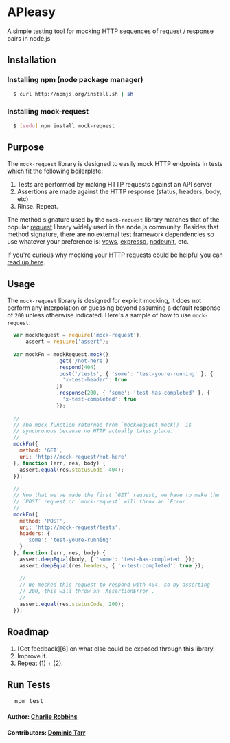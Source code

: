 # APIeasy

A simple testing tool for mocking HTTP sequences of request / response pairs in node.js

## Installation

### Installing npm (node package manager)
``` bash
  $ curl http://npmjs.org/install.sh | sh
```

### Installing mock-request
``` bash
  $ [sudo] npm install mock-request
```

## Purpose
The `mock-request` library is designed to easily mock HTTP endpoints in tests which fit the following boilerplate: 

1. Tests are performed by making HTTP requests against an API server
2. Assertions are made against the HTTP response (status, headers, body, etc)
3. Rinse. Repeat.

The method signature used by the `mock-request` library matches that of the popular [request][0] library widely used in the node.js community. Besides that method signature, there are no external test framework dependencies so use whatever your preference is: [vows][1], [expresso][2], [nodeunit][3], etc.

If you're curious why mocking your HTTP requests could be helpful you can [read up here][4].

## Usage
The `mock-request` library is designed for explicit mocking, it does not perform any interpolation or guessing beyond assuming a default response of `200` unless otherwise indicated. Here's a sample of how to use `mock-request`:

``` js
  var mockRequest = require('mock-request'),
      assert = require('assert');
      
  var mockFn = mockRequest.mock()
                .get('/not-here')
                .respond(404)
                .post('/tests', { 'some': 'test-youre-running' }, {
                  'x-test-header': true
                })
                .response(200, { 'some': 'test-has-completed' }, {
                  'x-test-completed': true
                });
  
  //
  // The mock function returned from `mockRequest.mock()` is 
  // synchronous because no HTTP actually takes place.
  //
  mockFn({
    method: 'GET',
    uri: 'http://mock-request/not-here'
  }, function (err, res, body) {
    assert.equal(res.statusCode, 404);
  });
  
  //
  // Now that we've made the first `GET` request, we have to make the 
  // `POST` request or `mock-request` will throw an `Error`
  //
  mockFn({
    method: 'POST',
    uri: 'http://mock-request/tests',
    headers: {
      'some': 'test-youre-running'
    }
  }, function (err, res, body) {
    assert.deepEqual(body, { 'some': 'test-has-completed' });
    assert.deepEqual(res.headers, { 'x-test-completed': true });
    
    //
    // We mocked this request to respond with 404, so by asserting
    // 200, this will throw an `AssertionError`.
    //
    assert.equal(res.statusCode, 200);
  });
```

## Roadmap

1. [Get feedback][6] on what else could be exposed through this library.
2. Improve it.
3. Repeat (1) + (2).

## Run Tests
<pre>
  npm test
</pre>

#### Author: [Charlie Robbins](http://blog.nodejitsu.com)
#### Contributors: [Dominic Tarr](http://github.com/dominictarr)

[0]: http://nodejs.org
[1]: http://vowsjs.org
[2]: http://tjholowaychuk.com/post/656851606/expresso-tdd-framework-for-nodejs
[3]: http://github.com/caolan/nodeunit
[4]: http://en.wikipedia.org/wiki/Mock_object